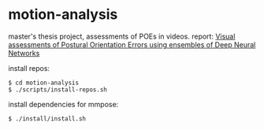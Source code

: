 # motion-analysis

master's thesis project, assessments of POEs in videos.
report: [Visual assessments of Postural Orientation Errors using ensembles of Deep Neural Networks](https://github.com/filipkro/motion-analysis/tex/mt-motion-analysis.pdf)

install repos:
```
$ cd motion-analysis
$ ./scripts/install-repos.sh
```

install dependencies for mmpose:
```
$ ./install/install.sh
```
